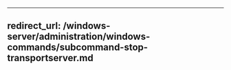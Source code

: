 
---
redirect_url: /windows-server/administration/windows-commands/subcommand-stop-transportserver.md
---
